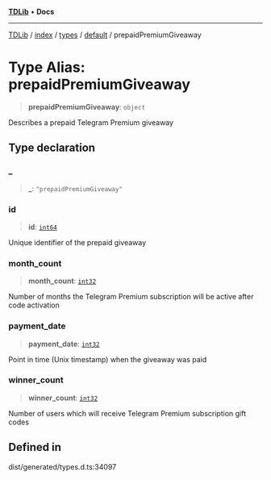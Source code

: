 [**TDLib**](../../../../../../README.md) • **Docs**

***

[TDLib](../../../../../../modules.md) / [index](../../../../../README.md) / [types](../../../README.md) / [default](../README.md) / prepaidPremiumGiveaway

# Type Alias: prepaidPremiumGiveaway

> **prepaidPremiumGiveaway**: `object`

Describes a prepaid Telegram Premium giveaway

## Type declaration

### \_

> **\_**: `"prepaidPremiumGiveaway"`

### id

> **id**: [`int64`](int64-1.md)

Unique identifier of the prepaid giveaway

### month\_count

> **month\_count**: [`int32`](int32-1.md)

Number of months the Telegram Premium subscription will be active after code activation

### payment\_date

> **payment\_date**: [`int32`](int32-1.md)

Point in time (Unix timestamp) when the giveaway was paid

### winner\_count

> **winner\_count**: [`int32`](int32-1.md)

Number of users which will receive Telegram Premium subscription gift codes

## Defined in

dist/generated/types.d.ts:34097
